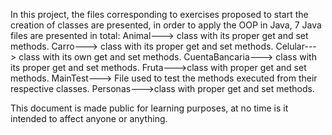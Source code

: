 In this project, the files corresponding to exercises proposed to start the creation of classes are presented, in order to apply the OOP in Java, 7 Java files are presented in total:
Animal---> class with its proper get and set methods.
Carro---> class with its proper get and set methods.
Celular---> class with its own get and set methods.
CuentaBancaria---> class with its proper get and set methods.
Fruta--->class with proper get and set methods.
MainTest---> File used to test the methods executed from their respective classes.
Personas--->class with proper get and set methods.


This document is made public for learning purposes, at no time is it intended to affect anyone or anything.